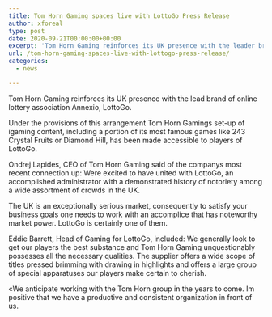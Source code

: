 ```yaml
---
title: Tom Horn Gaming spaces live with LottoGo Press Release
author: xforeal 
type: post
date: 2020-09-21T00:00:00+00:00
excerpt: 'Tom Horn Gaming reinforces its UK presence with the leader brand of online lottery association Annexio, LottoGo '
url: /tom-horn-gaming-spaces-live-with-lottogo-press-release/
categories:
  - news

---
```

Tom Horn Gaming reinforces its UK presence with the lead brand of online lottery association Annexio, LottoGo. 

Under the provisions of this arrangement Tom Horn Gamings set-up of igaming content, including a portion of its most famous games like 243 Crystal Fruits or Diamond Hill, has been made accessible to players of LottoGo. 

Ondrej Lapides, CEO of Tom Horn Gaming said of the companys most recent connection up: Were excited to have united with LottoGo, an accomplished administrator with a demonstrated history of notoriety among a wide assortment of crowds in the UK. 

The UK is an exceptionally serious market, consequently to satisfy your business goals one needs to work with an accomplice that has noteworthy market power. LottoGo is certainly one of them. 

Eddie Barrett, Head of Gaming for LottoGo, included: We generally look to get our players the best substance and Tom Horn Gaming unquestionably possesses all the necessary qualities. The supplier offers a wide scope of titles pressed brimming with drawing in highlights and offers a large group of special apparatuses our players make certain to cherish. 

&#171;We anticipate working with the Tom Horn group in the years to come. Im positive that we have a productive and consistent organization in front of us.